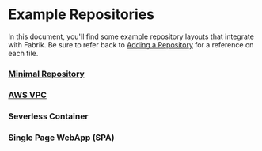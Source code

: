 Example Repositories
====================

In this document, you'll find some example repository layouts that integrate with Fabrik. Be sure to refer back
to [Adding a Repository](../docs/adding-a-repo.md) for a reference on each file.

### [Minimal Repository](https://github.com/ngmiller/fabrik-example-minimal)

### [AWS VPC](https://github.com/ngmiller/fabrik-example-vpc)

### Severless Container

### Single Page WebApp (SPA)
